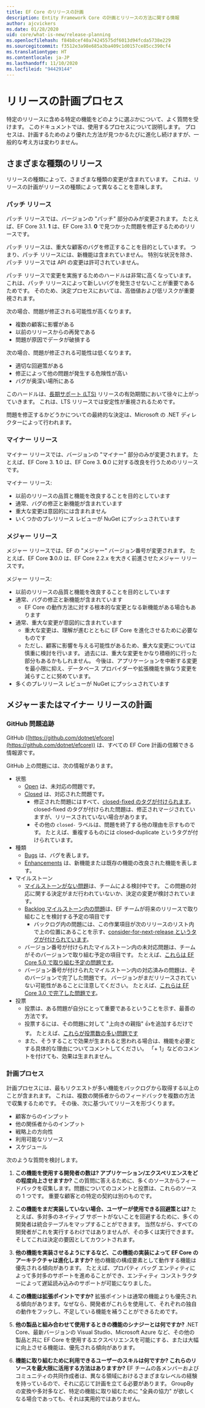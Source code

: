 ```yaml
---
title: EF Core のリリースの計画
description: Entity Framework Core の計画とリリースの方法に関する情報
author: ajcvickers
ms.date: 01/28/2020
uid: core/what-is-new/release-planning
ms.openlocfilehash: f84b8cef40a74245575df6013d94fcda5738e229
ms.sourcegitcommit: f3512e3a98e685a3ba409c1d0157ce85cc390cf4
ms.translationtype: HT
ms.contentlocale: ja-JP
ms.lasthandoff: 11/10/2020
ms.locfileid: "94429144"
---
```

# <a name="release-planning-process"></a>リリースの計画プロセス

特定のリリースに含める特定の機能をどのように選ぶかについて、よく質問を受けます。
このドキュメントでは、使用するプロセスについて説明します。
プロセスは、計画するためのより優れた方法が見つかるたびに進化し続けますが、一般的な考え方は変わりません。

## <a name="different-kinds-of-releases"></a>さまざまな種類のリリース

リリースの種類によって、さまざまな種類の変更が含まれています。
これは、リリースの計画がリリースの種類によって異なることを意味します。

### <a name="patch-releases"></a>パッチ リリース

パッチ リリースでは、バージョンの "パッチ" 部分のみが変更されます。
たとえば、EF Core 3.1. **1** は、EF Core 3.1. **0** で見つかった問題を修正するためのリリースです。

パッチ リリースは、重大な顧客のバグを修正することを目的としています。
つまり、パッチ リリースには、新機能は含まれていません。
特別な状況を除き、パッチ リリースでは API の変更は許可されていません。

パッチ リリースで変更を実施するためのハードルは非常に高くなっています。
これは、パッチ リリースによって新しいバグを発生させないことが重要であるためです。
そのため、決定プロセスにおいては、高価値および低リスクが重要視されます。

次の場合、問題が修正される可能性が高くなります。

* 複数の顧客に影響がある
* 以前のリリースからの再発である
* 問題が原因でデータが破損する

次の場合、問題が修正される可能性は低くなります。

* 適切な回避策がある
* 修正によって他の問題が発生する危険性が高い
* バグが奥深い場所にある

このハードルは、[長期サポート (LTS)](https://dotnet.microsoft.com/platform/support/policy/dotnet-core) リリースの有効期間において徐々に上がっていきます。 これは、LTS リリースでは安定性が重視されるためです。

問題を修正するかどうかについての最終的な決定は、Microsoft の .NET ディレクターによって行われます。

### <a name="minor-releases"></a>マイナー リリース

マイナー リリースでは、バージョンの "マイナー" 部分のみが変更されます。
たとえば、EF Core 3. **1**.0 は、EF Core 3. **0**.0 に対する改良を行うためのリリースです。

マイナー リリース:

* 以前のリリースの品質と機能を改良することを目的としています
* 通常、バグの修正と新機能が含まれています
* 重大な変更は意図的には含まれません
* いくつかのプレリリース レビューが NuGet にプッシュされています

### <a name="major-releases"></a>メジャー リリース

メジャー リリースでは、EF の "メジャー" バージョン番号が変更されます。
たとえば、EF Core **3**.0.0 は、EF Core 2.2.x を大きく前進させたメジャー リリースです。

メジャー リリース:

* 以前のリリースの品質と機能を改良することを目的としています
* 通常、バグの修正と新機能が含まれています
  * EF Core の動作方法に対する根本的な変更となる新機能がある場合もあります
* 通常、重大な変更が意図的に含まれています
  * 重大な変更は、理解が進むとともに EF Core を進化させるために必要なものです
  * ただし、顧客に影響を与える可能性があるため、重大な変更については慎重に検討を行います。 過去には、重大な変更をかなり積極的に行った部分もあるかもしれません。 今後は、アプリケーションを中断する変更を最小限に抑え、データベース プロバイダーや拡張機能を損なう変更を減らすことに努めています。
* 多くのプレリリース レビューが NuGet にプッシュされています

## <a name="planning-for-majorminor-releases"></a>メジャーまたはマイナー リリースの計画

### <a name="github-issue-tracking"></a>GitHub 問題追跡

GitHub ([https://github.com/dotnet/efcore](https://github.com/dotnet/efcore)) は、すべての EF Core 計画の信頼できる情報源です。

GitHub 上の問題には、次の情報があります。

* 状態
  * [Open](https://github.com/dotnet/efcore/issues) は、未対応の問題です。
  * [Closed](https://github.com/dotnet/efcore/issues?q=is%3Aissue+is%3Aclosed) は、対応された問題です。
    * 修正された問題にはすべて、[closed-fixed のタグが付けられます](https://github.com/dotnet/efcore/issues?q=is%3Aissue+label%3Aclosed-fixed+is%3Aclosed)。 closed-fixed のタグが付けられた問題は、修正されマージされていますが、リリースされていない場合があります。
    * その他の `closed-` ラベルは、問題を終了する他の理由を示すものです。 たとえば、重複するものには closed-duplicate というタグが付けられています。
* 種類
  * [Bugs](https://github.com/dotnet/efcore/issues?q=is%3Aissue+is%3Aopen+label%3Atype-bug) は、バグを表します。
  * [Enhancements](https://github.com/dotnet/efcore/issues?q=is%3Aissue+is%3Aopen+label%3Atype-enhancement) は、新機能または既存の機能の改良された機能を表します。
* マイルストーン
  * [マイルストーンがない問題](https://github.com/dotnet/efcore/issues?q=is%3Aopen+is%3Aissue+no%3Amilestone)は、チームによる検討中です。 この問題の対応に関する決定がまだ行われていないか、決定の変更が検討されています。
  * [Backlog マイルストーン内の問題](https://github.com/dotnet/efcore/issues?q=is%3Aopen+is%3Aissue+milestone%3ABacklog)は、EF チームが将来のリリースで取り組むことを検討する予定の項目です
    * バックログ内の問題には、この作業項目が次のリリースのリスト内で上の位置にあることを示す、[consider-for-next-release というタグが付けられています](https://github.com/dotnet/efcore/issues?q=is%3Aissue+is%3Aopen+label%3Aconsider-for-next-release)。
  * バージョン番号が付けられたマイルストーン内の未対応問題は、チームがそのバージョンで取り組む予定の項目です。 たとえば、[これらは EF Core 5.0 で取り組む予定の問題です](https://github.com/dotnet/efcore/issues?q=is%3Aopen+is%3Aissue+milestone%3A5.0.0)。
  * バージョン番号が付けられたマイルストーン内の対応済みの問題は、そのバージョンで完了した問題です。 バージョンがまだリリースされていない可能性があることに注意してください。 たとえば、[これらは EF Core 3.0 で完了した問題です](https://github.com/dotnet/efcore/issues?q=is%3Aissue+milestone%3A3.0.0+is%3Aclosed)。
* 投票
  * 投票は、ある問題が自分にとって重要であるということを示す、最善の方法です。
  * 投票するには、その問題に対して "上向きの親指" 👍を追加するだけです。 たとえば、[これらが投票数の多い問題です](https://github.com/dotnet/efcore/issues?q=is%3Aissue+is%3Aopen+sort%3Areactions-%2B1-desc)
  * また、そうすることで効果が生まれると思われる場合は、機能を必要とする具体的な理由についてコメントしてください。 「+ 1」などのコメントを付けても、効果は生まれません。

### <a name="the-planning-process"></a>計画プロセス

計画プロセスには、最もリクエストが多い機能をバックログから取得する以上のことが含まれます。
これは、複数の関係者からのフィードバックを複数の方法で収集するためです。
その後、次に基づいてリリースを形づくります。

* 顧客からのインプット
* 他の関係者からのインプット
* 戦略上の方向性
* 利用可能なリソース
* スケジュール

次のような質問を検討します。

1. **この機能を使用する開発者の数は? アプリケーション/エクスペリエンスをどの程度向上させますか?** この質問に答えるために、多くのソースからフィードバックを収集します。問題についてのコメントと投票は、これらのソースの 1 つです。 重要な顧客との特定の契約は別のものです。

2. **この機能をまだ実装していない場合、ユーザーが使用できる回避策とは?** たとえば、多対多のネイティブ サポートがないことを回避するために、多くの開発者は統合テーブルをマップすることができます。 当然ながら、すべての開発者がこれを実行するわけではありませんが、その多くは実行できます。そしてこれは決定の要因としてカウントされます。

3. **他の機能を実装させるようにするなど、この機能の実装によって EF Core のアーキテクチャは進化しますか?** 他の機能の構成要素として動作する機能は優先される傾向があります。 たとえば、プロパティ バッグ エンティティによって多対多のサポートを進めることができ、エンティティ コンストラクターによって遅延読み込みのサポートが可能になりました。

4. **この機能は拡張ポイントですか?** 拡張ポイントは通常の機能よりも優先される傾向があります。なぜなら、開発者がこれらを使用して、それぞれの独自の動作をフックし、不足している機能を補うことができるためです。

5. **他の製品と組み合わせて使用するときの機能のシナジーとは何ですか?** .NET Core、最新バージョンの Visual Studio、Microsoft Azure など、その他の製品と共に EF Core を使用するエクスペリエンスを可能にする、または大幅に向上させる機能は、優先される傾向があります。

6. **機能に取り組むために利用できるユーザーのスキルは何ですか? これらのリソースを最大限に活用する方法はありますか?** EF チームの各メンバーおよびコミュニティの共同作成者は、異なる領域におけるさまざまなレベルの経験を持っているので、それに応じて計画を立てる必要があります。 GroupBy の変換や多対多など、特定の機能に取り組むために "全員の協力" が欲しくなる場合であっても、それは実用的ではありません。
